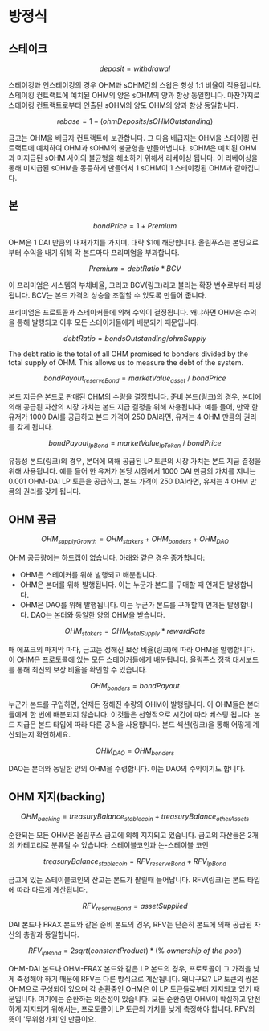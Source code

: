 # 방정식

## 스테이크

$$
deposit = withdrawal
$$

스테이킹과 언스테이킹의 경우 OHM과 sOHM간의 스왑은 항상 1:1 비율이 적용됩니다. 스테이킹 컨트랙트에 예치된 OHM의 양은 sOHM의 양과 항상 동일합니다. 마찬가지로 스테이킹 컨트랙트로부터 인출된 sOHM의 양도 OHM의 양과 항상 동일합니다.

$$
rebase = 1 - ( ohmDeposits / sOHMOutstanding )
$$

금고는 OHM을 배급자 컨트랙트에 보관합니다. 그 다음 배급자는 OHM을 스테이킹 컨트랙트에 예치하여 OHM과 sOHM의 불균형을 만들어냅니다. sOHM은 예치된 OHM과 미지급된 sOHM 사이의 불균형을 해소하기 위해서 리베이싱 됩니다. 이 리베이싱을 통해 미지급된 sOHM을 동등하게 만들어서 1 sOHM이 1 스테이킹된 OHM과 같아집니다.

## 본

$$
bond Price = 1 + Premium
$$

OHM은 1 DAI 만큼의 내재가치를 가지며, 대략 $1에 해당합니다. 올림푸스는 본딩으로부터 수익을 내기 위해 각 본드마다 프리미엄을 부과합니다.

$$
Premium = debt Ratio * BCV
$$

이 프리미엄은 시스템의 부채비율, 그리고 BCV\(링크\)라고 불리는 확장 변수로부터 파생됩니다. BCV는 본드 가격의 상승을 조절할 수 있도록 만들어 줍니다.

프리미엄은 프로토콜과 스테이커들에 의해 수익이 결정됩니다. 왜냐하면 OHM은 수익을 통해 발행되고 이후 모든 스테이커들에게 배분되기 때문입니다.

$$
debt Ratio = bondsOutstanding/ohmSupply
$$

The debt ratio is the total of all OHM promised to bonders divided by the total supply of OHM. This allows us to measure the debt of the system.

$$
bondPayout_{reserveBond} = marketValue_{asset}\ /\ bondPrice
$$

본드 지급은 본드로 판매된 OHM의 수량을 결정합니다. 준비 본드\(링크\)의 경우, 본더에 의해 공급된 자산의 시장 가치는 본드 지급 결정을 위해 사용됩니다. 예를 들어, 만약 한 유저가 1000 DAI를 공급하고 본드 가격이 250 DAI라면, 유저는 4 OHM 만큼의 권리를 갖게 됩니다.

$$
bondPayout_{lpBond} = marketValue_{lpToken}\ /\ bondPrice
$$

유동성 본드\(링크\)의 경우, 본더에 의해 공급된 LP 토큰의 시장 가치는 본드 지급 결정을 위해 사용됩니다. 예를 들어 한 유저가 본딩 시점에서 1000 DAI 만큼의 가치를 지니는 0.001 OHM-DAI LP 토큰을 공급하고, 본드 가격이 250 DAI라면, 유저는 4 OHM 만큼의 권리를 갖게 됩니다.

## OHM 공급

$$
OHM_{supplyGrowth} = OHM_{stakers} + OHM_{bonders} + OHM_{DAO}
$$

OHM 공급량에는 하드캡이 없습니다. 아래와 같은 경우 증가합니다:

* OHM은 스테이커를 위해 발행되고 배분됩니다.
* OHM은 본더를 위해 발행됩니다. 이는 누군가 본드를 구매할 때 언제든 발생합니다.
* OHM은 DAO를 위해 발행됩니다. 이는 누군가 본드를 구매할때 언제든 발생합니다. DAO는 본더와 동일한 양의 OHM을 받습니다.

$$
OHM_{stakers} = OHM_{totalSupply} * rewardRate
$$

매 에포크의 마지막 마다, 금고는 정해진 보상 비율\(링크\)에 따라 OHM을 발행합니다. 이 OHM은 프로토콜에 있는 모든 스테이커들에게 배분됩니다. [올림푸스 정책 대시보드](https://dune.xyz/shadow/Olympus-Policy)를 통해 최신의 보상 비율을 확인할 수 있습니다.

$$
OHM_{bonders} = bondPayout
$$

누군가 본드를 구입하면, 언제든 정해진 수량의 OHM이 발행됩니다. 이 OHM들은 본더들에게 한 번에 배분되지 않습니다. 이것들은 선형적으로 시간에 따라 베스팅 됩니다. 본드 지급은 본드 타입에 따라 다른 공식을 사용합니다. 본드 섹션\(링크\)을 통해 어떻게 계산되는지 확인하세요.

$$
OHM_{DAO} = OHM_{bonders}
$$

DAO는 본더와 동일한 양의 OHM을 수령합니다. 이는 DAO의 수익이기도 합니다.

## OHM 지지\(backing\)

$$
OHM_{backing} = treasuryBalance_{stablecoin} + treasuryBalance_{otherAssets}
$$

순환되는 모든 OHM은 올림푸스 금고에 의해 지지되고 있습니다. 금고의 자산들은 2개의 카테고리로 분류될 수 있습니다: 스테이블코인과 논-스테이블 코인

$$
treasuryBalance_{stablecoin} = RFV_{reserveBond} + RFV_{lpBond}
$$

금고에 있는 스테이블코인의 잔고는 본드가 팔릴때 늘어납니다. RFV\(링크\)는 본드 타입에 따라 다르게 계산됩니다.

$$
RFV_{reserveBond} = assetSupplied
$$

DAI 본드나 FRAX 본드와 같은 준비 본드의 경우, RFV는 단순히 본드에 의해 공급된 자산의 총량과 동일합니다.

$$
RFV_{lpBond} = 2sqrt(constantProduct) * (\%\ ownership\ of\ the\ pool)
$$

OHM-DAI 본드나 OHM-FRAX 본드와 같은 LP 본드의 경우, 프로토콜이 그 가격을 낮게 측정해야 하기 때문에 RFV는 다른 방식으로 계산됩니다. 왜냐구요? LP 토큰의 쌍은 OHM으로 구성되어 있으며 각 순환중인 OHM은 이 LP 토큰들로부터 지지되고 있기 때문입니다. 여기에는 순환하는 의존성이 있습니다. 모든 순환중인 OHM이 확실하고 안전하게 지지되기 위해서는, 프로토콜이 LP 토큰의 가치를 낮게 측정해야 합니다. RFV의 뜻이 '무위험가치'인 만큼이요.

